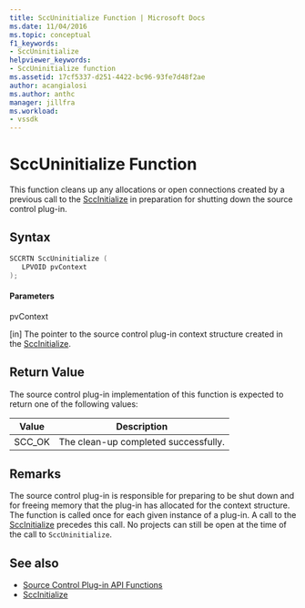 ```yaml
---
title: SccUninitialize Function | Microsoft Docs
ms.date: 11/04/2016
ms.topic: conceptual
f1_keywords:
- SccUninitialize
helpviewer_keywords:
- SccUninitialize function
ms.assetid: 17cf5337-d251-4422-bc96-93fe7d48f2ae
author: acangialosi
ms.author: anthc
manager: jillfra
ms.workload:
- vssdk
---
```

# SccUninitialize Function
This function cleans up any allocations or open connections created by a previous call to the [SccInitialize](../extensibility/sccinitialize-function.md) in preparation for shutting down the source control plug-in.

## Syntax

```cpp
SCCRTN SccUninitialize (
   LPVOID pvContext
);
```

#### Parameters
 pvContext

[in] The pointer to the source control plug-in context structure created in the [SccInitialize](../extensibility/sccinitialize-function.md).

## Return Value
 The source control plug-in implementation of this function is expected to return one of the following values:

|Value|Description|
|-----------|-----------------|
|SCC_OK|The clean-up completed successfully.|

## Remarks
 The source control plug-in is responsible for preparing to be shut down and for freeing memory that the plug-in has allocated for the context structure. The function is called once for each given instance of a plug-in. A call to the [SccInitialize](../extensibility/sccinitialize-function.md) precedes this call. No projects can still be open at the time of the call to `SccUninitialize`.

## See also
- [Source Control Plug-in API Functions](../extensibility/source-control-plug-in-api-functions.md)
- [SccInitialize](../extensibility/sccinitialize-function.md)
